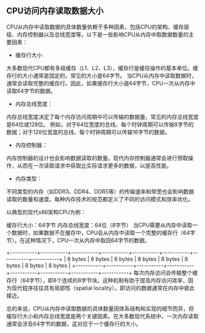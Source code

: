 ## CPU访问内存读取数据大小
CPU从内存中读取数据的具体数量依赖于多种因素，包括CPU的架构、缓存层级、内存控制器以及总线宽度等。以下是一些影响CPU从内存中取数据数量的主要因素：

* 缓存行大小 
  
大多数现代CPU都有多级缓存（L1、L2、L3），缓存行是缓存操作的基本单位。缓存行的大小通常是固定的，常见的大小是64字节。
当CPU从内存中读取数据时，通常会读取完整的缓存行。因此，如果缓存行大小是64字节，CPU一次从内存中读取64字节的数据。

* 内存总线宽度：

内存总线宽度决定了每个内存访问周期中可以传输的数据量。常见的内存总线宽度是64位或128位。
例如，对于64位宽度的总线，每个时钟周期可以传输8字节的数据；对于128位宽度的总线，每个时钟周期可以传输16字节的数据。

* 内存控制器：

内存控制器的设计也会影响数据读取的数量。现代内存控制器通常会进行预取操作，从而在一次读取请求中获取比实际请求更多的数据，以提高性能。

* 内存类型：

不同类型的内存（如DDR3、DDR4、DDR5等）的传输速率和带宽也会影响数据读取的数量和速度。每种内存技术的规范都定义了不同的访问模式和效率优化。


以典型的现代x86架构CPU为例：

缓存行大小：64字节
内存总线宽度：64位（8字节）
当CPU需要从内存中读取一个数据时，如果数据不在缓存中，CPU会从内存中读取一个完整的缓存行（64字节）。在这种情况下，CPU一次从内存中取回64字节的数据。

+-----------+-----------+-----------+-----------+-----------+-----------+-----------+-----------+
|  8 bytes  |  8 bytes  |  8 bytes  |  8 bytes  |  8 bytes  |  8 bytes  |  8 bytes  |  8 bytes  |
+-----------+-----------+-----------+-----------+-----------+-----------+-----------+-----------+
每次内存访问会传输整个缓存行（64字节），即8个连续的8字节块。这种机制有助于提高内存访问效率，因为现代程序往往具有局部性（spatial locality），即访问的数据通常在内存中彼此接近。

总的来说，CPU从内存中读取数据的具体数量因体系结构和实现的细节而异，但缓存行大小和内存总线宽度是两个关键因素。在大多数现代系统中，一次内存读取通常会涉及64字节的数据，这对应于一个缓存行的大小。